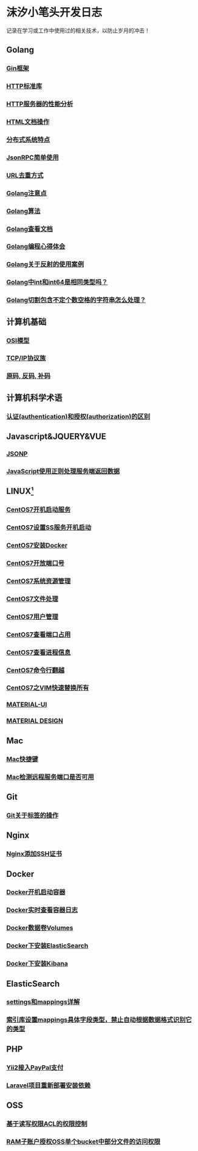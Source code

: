 # 沫汐小笔头开发日志

记录在学习或工作中使用过的相关技术，以防止岁月的冲击！

## Golang

### [Gin框架](markdown/golang/GolangGin.md)
### [HTTP标准库](markdown/golang/HTTPStandardLibrary.md)
### [HTTP服务器的性能分析](markdown/golang/HTTPServerPerformanceAnalysis.md)
### [HTML文档操作](https://www.flysnow.org/2018/01/20/golang-goquery-examples-selector.html)
### [分布式系统特点](markdown/golang/FeatruesOfDistributedSystem.md)
### [JsonRPC简单使用](markdown/golang/JSONRPCSampleUse.md)
### [URL去重方式](markdown/golang/URLDeduplication.md)
### [Golang注意点](markdown/golang/GolangNotice.md)
### [Golang算法](markdown/golang/GolangArithmetic.md)
### [Golang查看文档](markdown/golang/GolangCheckViewDocument.md)
### [Golang编程心得体会](markdown/golang/GolangProgramming.md)
### [Golang关于反射的使用案例](markdown/golang/GolangReflectCase.md)
### [Golang中int和int64是相同类型吗？](markdown/golang/GolangInt64.md)
### [Golang切割包含不定个数空格的字符串怎么处理？](markdown/golang/GolangStringsFields.md)

## 计算机基础

### [OSI模型](https://zh.wikipedia.org/wiki/OSI%E6%A8%A1%E5%9E%8B)
### [TCP/IP协议族](https://zh.wikipedia.org/wiki/TCP/IP%E5%8D%8F%E8%AE%AE%E6%97%8F)
### [原码, 反码, 补码](https://www.cnblogs.com/zhangziqiu/archive/2011/03/30/ComputerCode.html)

## 计算机科学术语

### [认证(authentication)和授权(authorization)的区别](https://blog.csdn.net/u011537073/article/details/72876139)

## Javascript&JQUERY&VUE

### [JSONP](markdown/frontend/jquery/Jsonp.md)
### [JavaScript使用正则处理服务端返回数据](markdown/frontend/javascript/JavascriptRegexpUsing.md)

## LINUX[¹](https://linuxtools-rst.readthedocs.io/zh_CN/latest/index.html)

### [CentOS7开机启动服务](markdown/Linux/CentOS7OpenStartService.md)
### [CentOS7设置SS服务开机启动](markdown/Linux/CentOS7SettingSSServiceOpenStart.md)
### [CentOS7安装Docker](https://docs.docker.com/install/linux/docker-ce/centos/)
### [CentOS7开放端口号](markdown/Linux/CentOS7OpenPorts.md)
### [CentOS7系统资源管理](markdown/Linux/CentOS7SystemResourceManagement.md)
### [CentOS7文件处理](markdown/Linux/CentOS7SystemFileProcess.md)
### [CentOS7用户管理](markdown/Linux/CentOS7UserManagement.md)
### [CentOS7查看端口占用](markdown/Linux/CentOS7ViewPortOccupancy.md)
### [CentOS7查看进程信息](markdown/Linux/CentOS7ViewProcessInformation.md)
### [CentOS7命令行翻越](markdown/Linux/CentOS7CommandLineRollover.md)
### [CentOS7之VIM快速替换所有](markdown/Linux/CentOS7VimReplaceAllMatchChar.md)
### [MATERIAL-UI](https://material-ui.com/zh/)
### [MATERIAL DESIGN](https://material.io/)

## Mac

### [Mac快捷键](https://support.apple.com/zh-cn/HT201236)
### [Mac检测远程服务端口是否可用](markdown/mac/CentOS7CheckRmoteServicePortAvailable.md)

## Git

### [Git关于标签的操作](markdown/git/GitTagOperations.md)

## Nginx

### [Nginx添加SSH证书](https://certbot.eff.org/)

## Docker

### [Docker开机启动容器](markdown/docker/DockerOpenStartContainerService.md)
### [Docker实时查看容器日志](markdown/docker/RealTimeCheckViewDockerContainerLog.md)
### [Docker数据卷Volumes](./markdown/docker/Docker数据卷Volumes.md)
### [Docker下安装ElasticSearch](markdown/docker/DockerInstallElasticsearch.md)
### [Docker下安装Kibana](markdown/docker/DockerInstallKibana.md)

## ElasticSearch

### [settings和mappings详解](https://www.cnblogs.com/zlslch/p/6474424.html)
### [索引库设置mappings具体字段类型，禁止自动根据数据格式识别它的类型](https://blog.csdn.net/wfs1994/article/details/80766935)

## PHP

### [Yii2接入PayPal支付](markdown/php/pay/yii2_join_up_paypal.md)
### [Laravel项目重新部署安装依赖](markdown/php/composer/LaravelProjectRearrangeInstallationDependencies.md)

## OSS

### [基于读写权限ACL的权限控制](https://help.aliyun.com/document_detail/100676.html?spm=a2c4g.11186623.2.18.4c314c071HLPZl)
### [RAM子账户授权OSS单个bucket中部分文件的访问权限](https://help.aliyun.com/knowledge_detail/39553.html?spm=a2c4g.11186623.4.6.7fdd4c074nVFcA)
